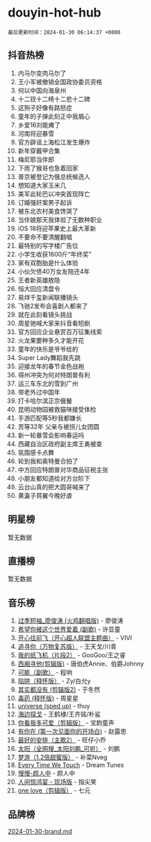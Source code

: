 # douyin-hot-hub

`最后更新时间：2024-01-30 06:14:37 +0800`

## 抖音热榜

1. 内马尔变肉马尔了
1. 王小军被撤销全国政协委员资格
1. 何以中国向海泉州
1. 十二钗十二椅十二悲十二碑
1. 这狗子好像有路怒症
1. 童年的子弹此刻正中我眉心
1. 乡爱16刘能瘫了
1. 河南将迎暴雪
1. 官方辟谣上海松江发生爆炸
1. 新年穿戴甲合集
1. 梅尼耶当伴郎
1. 下雨了猴哥也急着回家
1. 普京被登记为俄总统候选人
1. 想知道大家玉米几
1. 美军此轮巴以冲突首现阵亡
1. 订婚强奸案男子起诉
1. 被东北农村美食馋哭了
1. 当伴娘那天我体验了无数种职业
1. iOS 18将迎苹果史上最大革新
1. 不要命不要清醒翻唱
1. 最特别的写字楼广告位
1. 小学生收获1600斤“年终奖”
1. 家有双胞胎是什么体验
1. 小伙欠债40万女友陪还4年
1. 王者新英雄敖隐
1. 恒大回应清盘令
1. 易烊千玺新闻联播镜头
1. 飞驰2发布会喜剧人都来了
1. 就在此刻看镜头挑战
1. 周星驰喊大家来抖音看短剧
1. 官方回应企业悬赏百万征集线索
1. 火龙果要种多久才能开花
1. 童年的快乐是爷爷给的
1. Super Lady舞蹈我先跳
1. 迎接龙年的春节金色战袍
1. 得州冲突为何对特朗普有利
1. 运三车东北的雪到广州
1. 带老外过中国年
1. 打卡哈尔滨正宗俄餐
1. 昆明动物园被救猫咪接受体检
1. 手游匹配等5秒我都嫌长
1. 苦等32年 父亲与被拐儿女团圆
1. 新一轮暴雪会影响春运吗
1. 西藏自治区政府副主席王勇被查
1. 氛围感卡点舞
1. 轮到我和奥特曼合拍了
1. 中方回应特朗普对华商品征税主张
1. 小朋友都知道给对方台阶下
1. 云台山真的把大圆哥喊来了
1. 黄瀛子蒋翼今晚好虐

## 明星榜

暂无数据

## 直播榜

暂无数据

## 音乐榜

1. [过季短袖_廖俊涛 (火鸡翻唱版)](https://sf3-cdn-tos.douyinstatic.com/obj/tos-cn-ve-2774/ogQVJl0tRBKxQgZji7YClFEBrVDeHpPTWfCZbQ) - 廖俊涛
1. [希望你被这个世界爱着 (副歌)](https://sf86-cdn-tos.douyinstatic.com/obj/tos-cn-ve-2774/oUHCmWQfZlE3QQBKBeD8rCFLpJzPgCpImhsxMt) - 许亚童
1. [开心往前飞（开心超人联盟主题曲）](https://sf86-cdn-tos.douyinstatic.com/obj/tos-cn-ve-2774/9d8fb7c82cf1421fb93a9fe925275e0a) - VIVI
1. [追寻你（万物复苏版）](https://sf86-cdn-tos.douyinstatic.com/obj/tos-cn-ve-2774/oYeAZJsbjIDit9APmBg8u6uDUQnHmoCf3gbo74) - 王天戈/川青
1. [我的纸飞机（片段2）](https://sf86-cdn-tos.douyinstatic.com/obj/tos-cn-ve-2774/oM2ZrKcg2CD5AeRB2gkeXOFB1IxAGJdZPazYHf) - GooGoo/王之睿
1. [西厢寻他(剪辑版)](https://sf6-cdn-tos.douyinstatic.com/obj/tos-cn-ve-2774/oUsAVfAQKlRNxEv5qxvIB8o5qmIWUcXbzJKJhw) - 唐伯虎Annie、伯爵Johnny
1. [可能（副歌）](https://sf86-cdn-tos.douyinstatic.com/obj/tos-cn-ve-2774/cde1731888894259b333569393c2fb51) - 程响
1. [陷阱（释怀版）](https://sf3-cdn-tos.douyinstatic.com/obj/tos-cn-ve-2774/oE8C21LeZrzKLDFfQYgMzx4GAIHageG5IzayY7) - Zy/白允y
1. [其实都没有 (剪辑版2)](https://sf86-cdn-tos.douyinstatic.com/obj/tos-cn-ve-2774/oEBNQenHZtBhxYjGgUDQk0BCHTigQafgFlbQ7k) - 于冬然
1. [毒药 (释怀版)](https://sf86-cdn-tos.douyinstatic.com/obj/tos-cn-ve-2774/oYILMEAzspdZBIzy4frJNB8ZHPHWAhiwowd4Ad) - 周星星
1. [universe (sped up)](https://sf86-cdn-tos.douyinstatic.com/obj/tos-cn-ve-2774/oIQnurQLDCsdYeegkM4CKuVb23MZBXtX6QB8bv) - thuy
1. [海边探戈](https://sf3-cdn-tos.douyinstatic.com/obj/tos-cn-ve-2774/os9gE0VQCGqt6VQkZDyBBYvfSDY0QFe3vVmubn) - 王鹤棣/王齐铭/朴鲨
1. [你看我多可爱（剪辑版）](https://sf86-cdn-tos.douyinstatic.com/obj/tos-cn-ve-2774/018d241ee66a4a189b2fa9ea2fe3363d) - 宝韵童声
1. [有你在 (第一次见面你的开场白)](https://sf3-cdn-tos.douyinstatic.com/obj/tos-cn-ve-2774/oAthrQ3ClJBfI57uBoFEgNDYtNCZ0TSYQQfxQ0) - 赵露思
1. [最好的安排（主歌2）](https://sf3-cdn-tos.douyinstatic.com/obj/tos-cn-ve-2774/oMMZX1DuHpMwgoDztBmZswgQnbCeeANZxBHkFY) - 旺仔小乔
1. [太阳（全网搜_太阳刘鹏_可听）](https://sf6-cdn-tos.douyinstatic.com/obj/tos-cn-ve-2774/ogWbyIQnlBFImVbeDocRdCIYtBHlbJXgfZMvgz) - 刘鹏
1. [梦游（1.2倍甜蜜版）](https://sf3-cdn-tos.douyinstatic.com/obj/tos-cn-ve-2774/o4gyAUm8hwufoEABmwVIiQtHsFuGzAEEWtNMzo) - 补菜Nveg
1. [Every Time We Touch](https://sf86-cdn-tos.douyinstatic.com/obj/tos-cn-ve-2774/ogN6lUKQeBBfEVhIOMikG1CcJjugxk1tztZyhP) - Dream Tunes
1. [慢慢-颜人中](https://sf3-cdn-tos.douyinstatic.com/obj/tos-cn-ve-2774/ocjHNfBXdBxQNC8ZGAeoLMFTUgtBg8bkExunDC) - 颜人中
1. [人间惊鸿宴 - 现场版](https://sf86-cdn-tos.douyinstatic.com/obj/tos-cn-ve-2774/osF4mrPePAf2Yv8Wfr5fATCHZwL5h1QiGQAKwz) - 指尖笑
1. [one love（剪辑版）](https://sf86-cdn-tos.douyinstatic.com/obj/tos-cn-ve-2774/o4utbbKzHedACBQ0bkG7ZBgUvDQzbBDnYd1f1k) - 七元

## 品牌榜

[2024-01-30-brand.md](2024-01-30-brand.md)
